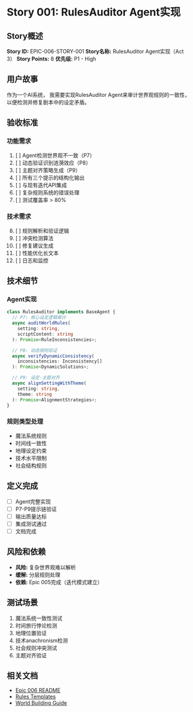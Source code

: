# Story 001: RulesAuditor Agent实现

## Story概述
**Story ID:** EPIC-006-STORY-001
**Story名称:** RulesAuditor Agent实现（Act 3）
**Story Points:** 8
**优先级:** P1 - High

## 用户故事
作为一个AI系统，
我需要实现RulesAuditor Agent来审计世界观规则的一致性，
以便检测并修复剧本中的设定矛盾。

## 验收标准

### 功能需求
1. [ ] Agent检测世界观不一致（P7）
2. [ ] 动态验证识别涟漪效应（P8）
3. [ ] 主题对齐策略生成（P9）
4. [ ] 所有三个提示的结构化输出
5. [ ] 与现有迭代API集成
6. [ ] 复杂规则系统的错误处理
7. [ ] 测试覆盖率 > 80%

### 技术需求
8. [ ] 规则解析和验证逻辑
9. [ ] 冲突检测算法
10. [ ] 修复建议生成
11. [ ] 性能优化长文本
12. [ ] 日志和监控

## 技术细节

### Agent实现
```typescript
class RulesAuditor implements BaseAgent {
  // P7: 核心设定逻辑审计
  async auditWorldRules(
    setting: string,
    scriptContent: string
  ): Promise<RuleInconsistencies>;

  // P8: 动态规则验证
  async verifyDynamicConsistency(
    inconsistencies: Inconsistency[]
  ): Promise<DynamicSolutions>;

  // P9: 设定-主题对齐
  async alignSettingWithTheme(
    setting: string,
    theme: string
  ): Promise<AlignmentStrategies>;
}
```

### 规则类型处理
- 魔法系统规则
- 时间线一致性
- 地理设定约束
- 技术水平限制
- 社会结构规则

## 定义完成
- [ ] Agent完整实现
- [ ] P7-P9提示链验证
- [ ] 输出质量达标
- [ ] 集成测试通过
- [ ] 文档完成

## 风险和依赖
- **风险:** 复杂世界观难以解析
- **缓解:** 分层规则处理
- **依赖:** Epic 005完成（迭代模式建立）

## 测试场景
1. 魔法系统一致性测试
2. 时间旅行悖论检测
3. 地理位置验证
4. 技术anachronism检测
5. 社会规则冲突测试
6. 主题对齐验证

## 相关文档
- [Epic 006 README](./README.md)
- [Rules Templates](../../../lib/agents/prompts/rules/)
- [World Building Guide](../../../docs/world-building.md)